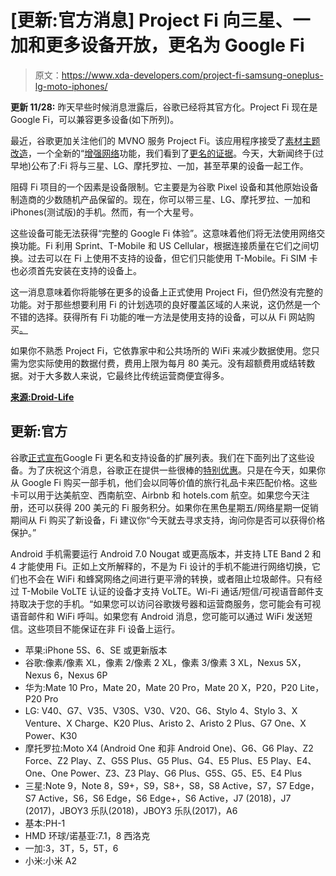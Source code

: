 # [更新:官方消息] Project Fi 向三星、一加和更多设备开放，更名为 Google Fi

> 原文：<https://www.xda-developers.com/project-fi-samsung-oneplus-lg-moto-iphones/>

**更新 11/28:** 昨天早些时候消息泄露后，谷歌已经将其官方化。Project Fi 现在是 Google Fi，可以兼容更多设备(如下所列)。

最近，谷歌更加关注他们的 MVNO 服务 Project Fi。该应用程序接受了[素材主题改造](https://www.xda-developers.com/google-project-fi-material-theme-redesign/)，一个全新的“[增强网络](https://www.xda-developers.com/project-fi-enhanced-network-vpn/)功能，我们看到了[更名的证据](https://www.xda-developers.com/project-fi-rebrand-google-fi/)。今天，大新闻终于(过早地)公布了:Fi 将与三星、LG、摩托罗拉、一加，甚至苹果的设备一起工作。

阻碍 Fi 项目的一个因素是设备限制。它主要是为谷歌 Pixel 设备和其他原始设备制造商的少数随机产品保留的。现在，你可以带三星、LG、摩托罗拉、一加和 iPhones(测试版)的手机。然而，有一个大星号。

这些设备可能无法获得“完整的 Google Fi 体验”。这意味着他们将无法使用网络交换功能。Fi 利用 Sprint、T-Mobile 和 US Cellular，根据连接质量在它们之间切换。过去可以在 Fi 上使用不支持的设备，但它们只能使用 T-Mobile。Fi SIM 卡也必须首先安装在支持的设备上。

这一消息意味着你将能够在更多的设备上正式使用 Project Fi，但仍然没有完整的功能。对于那些想要利用 Fi 的计划选项的良好覆盖区域的人来说，这仍然是一个不错的选择。获得所有 Fi 功能的唯一方法是使用支持的设备，可以从 Fi 网站购买[。](https://fi.google.com/about/phones/)

如果你不熟悉 Project Fi，它依靠家中和公共场所的 WiFi 来减少数据使用。您只需为您实际使用的数据付费，费用上限为每月 80 美元。没有超额费用或结转数据。对于大多数人来说，它最终比传统运营商便宜得多。

[**来源:Droid-Life**](https://www.droid-life.com/2018/11/27/googles-project-fi-opens-up-to-samsung-oneplus-and-iphones)

## 更新:官方

谷歌[正式宣布](https://www.blog.google/products/project-fi/bringing-google-fi-more-people-android-and-ios/)Google Fi 更名和支持设备的扩展列表。我们在下面列出了这些设备。为了庆祝这个消息，谷歌正在提供一些很棒的[特别优惠](https://fi.google.com/about/phones/)。只是在今天，如果你从 Google Fi 购买一部手机，他们会以同等价值的旅行礼品卡来匹配价格。这些卡可以用于达美航空、西南航空、Airbnb 和 hotels.com 航空。如果您今天注册，还可以获得 200 美元的 Fi 服务积分。如果你在黑色星期五/网络星期一促销期间从 Fi 购买了新设备，Fi 建议你“今天就去寻求支持，询问你是否可以获得价格保护。”

Android 手机需要运行 Android 7.0 Nougat 或更高版本，并支持 LTE Band 2 和 4 才能使用 Fi。正如上文所解释的，不是为 Fi 设计的手机不能进行网络切换，它们也不会在 WiFi 和蜂窝网络之间进行更平滑的转换，或者阻止垃圾邮件。只有经过 T-Mobile VoLTE 认证的设备才支持 VoLTE。Wi-Fi 通话/短信/可视语音邮件支持取决于您的手机。“如果您可以访问谷歌拨号器和运营商服务，您可能会有可视语音邮件和 WiFi 呼叫。如果您有 Android 消息，您可能可以通过 WiFi 发送短信。这些项目不能保证在非 Fi 设备上运行。

*   苹果:iPhone 5S、6、SE 或更新版本
*   谷歌:像素/像素 XL，像素 2/像素 2 XL，像素 3/像素 3 XL，Nexus 5X，Nexus 6，Nexus 6P
*   华为:Mate 10 Pro，Mate 20，Mate 20 Pro，Mate 20 X，P20，P20 Lite，P20 Pro
*   LG: V40、G7、V35、V30S、V30、V20、G6、Stylo 4、Stylo 3、X Venture、X Charge、K20 Plus、Aristo 2、Aristo 2 Plus、G7 One、X Power、K30
*   摩托罗拉:Moto X4 (Android One 和非 Android One)、G6、G6 Play、Z2 Force、Z2 Play、Z、G5S Plus、G5 Plus、G4、E5 Plus、E5 Play、E4、One、One Power、Z3、Z3 Play、G6 Plus、G5S、G5、E5、E4 Plus
*   三星:Note 9，Note 8，S9+，S9，S8+，S8，S8 Active，S7，S7 Edge，S7 Active，S6，S6 Edge，S6 Edge+，S6 Active，J7 (2018)，J7 (2017)，JBOY3 乐队(2018)，JBOY3 乐队(2017)，A6
*   基本:PH-1
*   HMD 环球/诺基亚:7.1，8 西洛克
*   一加:3，3T，5，5T，6
*   小米:小米 A2
